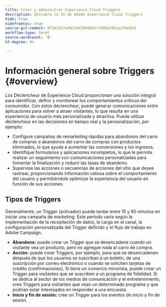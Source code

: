```yaml
---
title: Crear y administrar Experience Cloud Triggers
description: Descubra la IU de Adobe Experience Cloud Triggers
hide: true
hidefromtoc: true
source-git-commit: 9f1b3257e49c34d2909d457c098a2081a2fb69a3
workflow-type: tm+mt
source-wordcount: '0'
ht-degree: 0%

---
```


# Información general sobre Triggers {#overview}

Los Déclencheur de Experience Cloud proporcionan una solución integral para identificar, definir y monitorear los comportamientos críticos del consumidor. Con estos déclencheur, puede generar comunicaciones entre aplicaciones para volver a atraer visitantes, lo que resulta en una experiencia de usuario más personalizada y atractiva.
Puede utilizar déclencheur en las decisiones en tiempo real y la personalización, por ejemplo:

* Configure campañas de remarketing rápidas para abandonos del carro de compras o abandonos del carro de compras con productos eliminados, lo que ayuda a aumentar las conversiones y los ingresos.
* Identifique formularios y aplicaciones incompletos, lo que le permite realizar un seguimiento con comunicaciones personalizadas para fomentar la finalización y reducir las tasas de abandono.
* Supervise las acciones o secuencias de acciones del sitio que desee rastrear, proporcionando información valiosa sobre el comportamiento del usuario y permitiéndole optimizar la experiencia del usuario en función de sus acciones.

## Tipos de Triggers

Generalmente, un Trigger (activador) puede tardar entre 15 y 90 minutos en iniciar una campaña de marketing. Este periodo varía según la implementación de la recopilación de datos, la carga en el canal, la configuración personalizada del Trigger definido y el flujo de trabajo en Adobe Campaign.

* **Abandono:** puede crear un Trigger que se desencadene cuando un visitante vea un producto, pero no agregue nada al carro de compra.
* **Acción:** puede crear Triggers, por ejemplo, para que se desencadenen después de que los usuarios se suscriban a un boletín, de una suscripción por correo electrónico o cuando se soliciten tarjetas de crédito (confirmaciones). Si tiene un comercio minorista, puede crear un Trigger para visitantes que se suscriben a un programa de fidelidad. Si se dedica al sector de los medios de comunicación y el entretenimiento, cree Triggers para visitantes que vean un determinado programa y que podrían estar interesados en responder a una encuesta.
* **Inicio y fin de sesión:** cree un Trigger para los eventos de inicio y fin de sesión.

